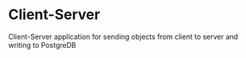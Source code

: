 # Client-Server
Client-Server application for sending objects from client to server and writing to PostgreDB
